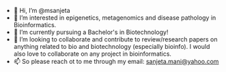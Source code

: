 - 👋 Hi, I’m @msanjeta
- 👀 I’m interested in epigenetics, metagenomics and disease pathology in Bioinformatics.
- 🌱 I’m currently pursuing a Bachelor's in Biotechnology!
- 💞️ I’m looking to collaborate and contribute to review/research papers on anything related to bio and biotechnology (especially bioinfo). I would also love to collaborate on any project in bioinformatics.
- 📫 So please reach ot to me through my email: sanjeta.mani@yahoo.com

<!---
msanjeta/msanjeta is a ✨ special ✨ repository because its `README.md` (this file) appears on your GitHub profile.
You can click the Preview link to take a look at your changes.
--->
